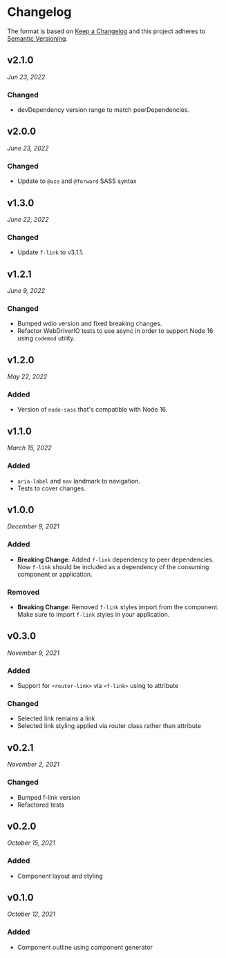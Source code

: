 # Changelog

The format is based on [Keep a Changelog](http://keepachangelog.com/en/1.0.0/)
and this project adheres to [Semantic Versioning](http://semver.org/spec/v2.0.0.html).


v2.1.0
------------------------------
*Jun 23, 2022*

### Changed
- devDependency version range to match peerDependencies.

v2.0.0
-----------------------------
*June 23, 2022*

### Changed
- Update to `@use` and `@forward` SASS syntax


v1.3.0
------------------------------
*June 22, 2022*

### Changed
- Update `f-link` to v3.1.1.


v1.2.1
------------------------------
*June 9, 2022*

### Changed
- Bumped wdio version and fixed breaking changes.
- Refactor WebDriverIO tests to use async in order to support Node 16 using `codemod` utility.


v1.2.0
------------------------------
*May 22, 2022*

### Added
- Version of `node-sass` that's compatible with Node 16.


v1.1.0
------------------------------
*March 15, 2022*

### Added
- `aria-label` and `nav` landmark to navigation.
- Tests to cover changes.


v1.0.0
------------------------------
*December 9, 2021*

### Added
- **Breaking Change**: Added `f-link` dependency to peer dependencies. Now `f-link` should be included as a dependency of the consuming component or application.

### Removed
- **Breaking Change**: Removed `f-link` styles import from the component. Make sure to import `f-link` styles in your application.


v0.3.0
------------------------------
*November 9, 2021*

### Added
- Support for `<router-link>` via `<f-link>` using to attribute

### Changed
- Selected link remains a link
- Selected link styling applied via router class rather than attribute


v0.2.1
------------------------------
*November 2, 2021*

### Changed
- Bumped f-link version
- Refactored tests


v0.2.0
------------------------------
*October 15, 2021*

### Added
- Component layout and styling


v0.1.0
------------------------------
*October 12, 2021*

### Added
- Component outline using component generator
